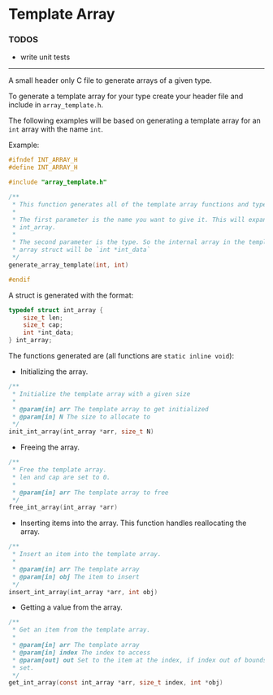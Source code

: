 # Template Array

### TODOS
- write unit tests

---

A small header only C file to generate arrays of a given type.

To generate a template array for your type create your header file and include in `array_template.h`.

The following examples will be based on generating a template array for an `int` array with the name `int`.

Example:
```c
#ifndef INT_ARRAY_H
#define INT_ARRAY_H

#include "array_template.h"

/**
 * This function generates all of the template array functions and types.
 *
 * The first parameter is the name you want to give it. This will expand to
 * int_array.
 *
 * The second parameter is the type. So the internal array in the template
 * array struct will be `int *int_data`
 */
generate_array_template(int, int)

#endif
```

A struct is generated with the format:
```c
typedef struct int_array {
    size_t len;
    size_t cap;
    int *int_data;
} int_array;
```

The functions generated are (all functions are `static inline void`):
- Initializing the array.
```c
/**
 * Initialize the template array with a given size
 *
 * @param[in] arr The template array to get initialized
 * @param[in] N The size to allocate to
 */
init_int_array(int_array *arr, size_t N)
```

- Freeing the array.
```c
/**
 * Free the template array.
 * len and cap are set to 0.
 *
 * @param[in] arr The template array to free
 */
free_int_array(int_array *arr)
```

- Inserting items into the array. This function handles reallocating the array.
```c
/**
 * Insert an item into the template array.
 *
 * @param[in] arr The template array
 * @param[in] obj The item to insert
 */
insert_int_array(int_array *arr, int obj)
```

- Getting a value from the array.
```c
/**
 * Get an item from the template array.
 *
 * @param[in] arr The template array
 * @param[in] index The index to access
 * @param[out] out Set to the item at the index, if index out of bounds it's not
 * set.
 */
get_int_array(const int_array *arr, size_t index, int *obj)
```


